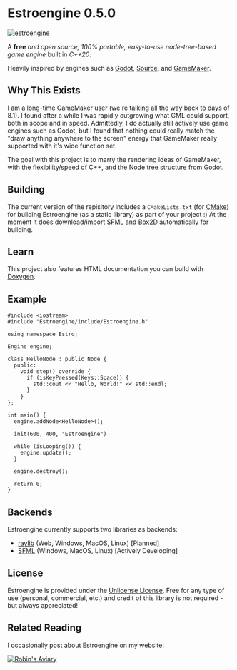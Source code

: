 # Estroengine 0.5.0

[![estroengine](https://robinsaviary.com/gifs/estroengine.gif)](https://blinkies.cafe/?s=0023-trans-pride)

A **free** *and open source, 100% portable, easy-to-use node-tree-based game engine* built in *C++20*.

Heavily inspired by engines such as [Godot](https://godotengine.org/), [Source](https://developer.valvesoftware.com/wiki/SDK_Docs), and [GameMaker](https://gamemaker.io/en).

## Why This Exists

I am a long-time GameMaker user (we're talking all the way back to days of 8.1). I found after a while I was rapidly outgrowing what GML could support, both in scope and in speed. Admittedly, I do actually still actively use game engines such as Godot, but I found that nothing could really match the "draw anything anywhere to the screen" energy that GameMaker really supported with it's wide function set.

The goal with this project is to marry the rendering ideas of GameMaker, with the flexibility/speed of C++, and the Node tree structure from Godot.

## Building

The current version of the repisitory includes a `CMakeLists.txt` (for [CMake](https://cmake.org/)) for building Estroengine (as a static library) as part of your project :) At the moment it does download/import [SFML](https://www.sfml-dev.org/) and [Box2D](https://box2d.org/) automatically for building.

## Learn

This project also features HTML documentation you can build with [Doxygen](https://www.doxygen.nl/).

## Example

```
#include <iostream>
#include "Estroengine/include/Estroengine.h"

using namespace Estro;

Engine engine;

class HelloNode : public Node {
  public:
    void step() override {
      if (isKeyPressed(Keys::Space)) {
        std::cout << "Hello, World!" << std::endl;
      }
    }
};

int main() {
  engine.addNode<HelloNode>();

  init(600, 400, "Estroengine")

  while (isLooping()) {
    engine.update();
  }

  engine.destroy();

  return 0;
}
```

## Backends

Estroengine currently supports two libraries as backends:
* [raylib](https://www.raylib.com/) (Web, Windows, MacOS, Linux) [Planned]
* [SFML](https://www.sfml-dev.org/) (Windows, MacOS, Linux) [Actively Developing]

## License

Estroengine is provided under the [Unlicense License](https://unlicense.org/).
Free for any type of use (personal, commercial, etc.) and credit of this library is not required - but always appreciated!

## Related Reading

I occasionally post about Estroengine on my website:

[![Robin's Aviary](https://robinsaviary.com/robins-aviary.gif)](https://robinsaviary.com)
